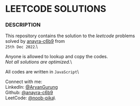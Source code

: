 # LEETCODE SOLUTIONS

### DESCRIPTION

This repository contains the solution to the _leetcode_ problems\
solved by [anayra-c6b9](https://github.com/anayra-c6b9/) from \
`25th Dec 2022`.\

Anyone is allowed to lookup and copy the codes.\
_Not all solutions are optimized._\

All codes are written in `JavaScript`\

Connect with me:\
LinkedIn: [@AryanGurung](https://www.linkedin.com/in/aryan-gurung-4b10b6220/)\
Github: [@anayra-c6b9](https://github.com/anayra-c6b9)\
LeetCode: [@noob-pika](https://leetcode.com/noob-pika)\


